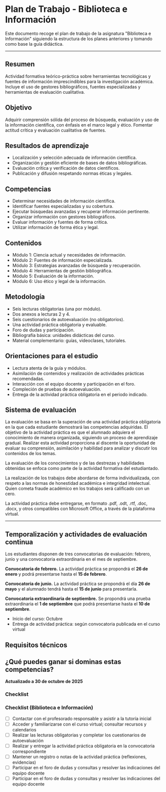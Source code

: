 # Plan de Trabajo - Biblioteca e Información

Este documento recoge el plan de trabajo de la asignatura "Biblioteca e Información" siguiendo la estructura de los planes anteriores y tomando como base la guía didáctica.

---

## Resumen
Actividad formativa teórico-práctica sobre herramientas tecnológicas y fuentes de información imprescindibles para la investigación académica. Incluye el uso de gestores bibliográficos, fuentes especializadas y herramientas de evaluación cualitativa.

## Objetivo
Adquirir comprensión sólida del proceso de búsqueda, evaluación y uso de la información científica, con énfasis en el marco legal y ético. Fomentar actitud crítica y evaluación cualitativa de fuentes.

## Resultados de aprendizaje
- Localización y selección adecuada de información científica.
- Organización y gestión eficiente de bases de datos bibliográficas.
- Evaluación crítica y verificación de datos científicos.
- Publicación y difusión respetando normas éticas y legales.

## Competencias
- Determinar necesidades de información científica.
- Identificar fuentes especializadas y su cobertura.
- Ejecutar búsquedas avanzadas y recuperar información pertinente.
- Organizar información con gestores bibliográficos.
- Evaluar información y fuentes de forma crítica.
- Utilizar información de forma ética y legal.

## Contenidos
- Módulo 1: Ciencia actual y necesidades de información.
- Módulo 2: Fuentes de información especializada.
- Módulo 3: Estrategias avanzadas de búsqueda y recuperación.
- Módulo 4: Herramientas de gestión bibliográfica.
- Módulo 5: Evaluación de la información.
- Módulo 6: Uso ético y legal de la información.

## Metodología
- Seis lecturas obligatorias (una por módulo).
- Dos anexos a lecturas 2 y 4.
- Seis cuestionarios de autoevaluación (no obligatorios).
- Una actividad práctica obligatoria y evaluable.
- Foro de dudas y participación.
- Bibliografía básica: unidades didácticas del curso.
- Material complementario: guías, videoclases, tutoriales.

## Orientaciones para el estudio
- Lectura atenta de la guía y módulos.
- Asimilación de contenidos y realización de actividades prácticas recomendadas.
- Interacción con el equipo docente y participación en el foro.
- Compleción de pruebas de autoevaluación.
- Entrega de la actividad práctica obligatoria en el periodo indicado.

## Sistema de evaluación
La evaluación se basa en la superación de una actividad práctica obligatoria en la que cada estudiante demostrará las competencias adquiridas. El objetivo de la actividad práctica es que el alumnado adquiera el conocimiento de manera organizada, siguiendo un proceso de aprendizaje gradual. Realizar esta actividad proporciona al discente la oportunidad de evaluar su comprensión, asimilación y habilidad para analizar y discutir los contenidos de los temas.

La evaluación de los conocimientos y de las destrezas y habilidades obtenidas se enfoca como parte de la actividad formativa del estudiantado.

La realización de los trabajos debe abordarse de forma individualizada, con respeto a las normas de honestidad académica e integridad intelectual. Quien cometa fraude académico en los trabajos será calificado con un cero.

La actividad práctica debe entregarse, en formato .pdf, .odt, .rtf, .doc, .docx, y otros compatibles con Microsoft Office, a través de la plataforma virtual.

---

## Temporalización y actividades de evaluación continua
Los estudiantes disponen de tres convocatorias de evaluación: febrero, junio y una convocatoria extraordinaria en el mes de septiembre.

**Convocatoria de febrero.** La actividad práctica se propondrá el **26 de enero** y podrá presentarse hasta el **15 de febrero**.

**Convocatoria de junio.** La actividad práctica se propondrá el día **26 de mayo** y el alumnado tendrá hasta el **15 de junio** para presentarla.

**Convocatoria extraordinaria de septiembre.** Se propondrá una prueba extraordinaria el **1 de septiembre** que podrá presentarse hasta el **10 de septiembre**.
- Inicio del curso: Octubre
- Entrega de actividad práctica: según convocatoria publicada en el curso virtual

## Requisitos técnicos

## ¿Qué puedes ganar si dominas estas competencias?


**Actualizado a 30 de octubre de 2025**

### Checklist
### Checklist (Biblioteca e Información)

- [ ] Contactar con el profesorado responsable y asistir a la tutoría inicial
- [ ] Acceder y familiarizarse con el curso virtual; consultar recursos y calendarios
- [ ] Realizar las lecturas obligatorias y completar los cuestionarios de autoevaluación
- [ ] Realizar y entregar la actividad práctica obligatoria en la convocatoria correspondiente
- [ ] Mantener un registro o notas de la actividad práctica (reflexiones, evidencias)
- [ ] Participar en el foro de dudas y consultas y resolver las indicaciones del equipo docente
- [ ] Participar en el foro de dudas y consultas y resolver las indicaciones del equipo docente
